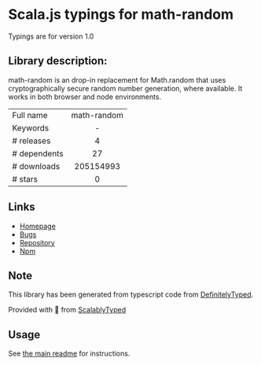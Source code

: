 
# Scala.js typings for math-random

Typings are for version 1.0

## Library description:
math-random is an drop-in replacement for Math.random that uses cryptographically secure random number generation, where available. It works in both browser and node environments.

|                    |                 |
| ------------------ | :-------------: |
| Full name          | math-random |
| Keywords           | - |
| # releases         | 4 |
| # dependents       | 27 |
| # downloads        | 205154993 |
| # stars            | 0 |

## Links
- [Homepage](https://github.com/michaelrhodes/math-random#readme)
- [Bugs](https://github.com/michaelrhodes/math-random/issues)
- [Repository](https://github.com/michaelrhodes/math-random)
- [Npm](https://www.npmjs.com/package/math-random)
    


## Note
This library has been generated from typescript code from [DefinitelyTyped](https://definitelytyped.org).

Provided with :purple_heart: from [ScalablyTyped](https://github.com/oyvindberg/ScalablyTyped)

## Usage
See [the main readme](../../readme.md) for instructions.


